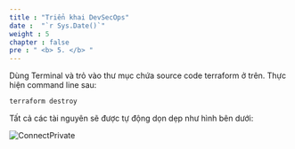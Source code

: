```yaml
---
title : "Triển khai DevSecOps"
date :  "`r Sys.Date()`" 
weight : 5 
chapter : false
pre : " <b> 5. </b> "
---
```



Dùng Terminal và trỏ vào thư mục chứa source code terraform ở trên. Thực hiện command line sau:

```sh
terraform destroy
```

Tất cả các tài nguyên sẽ được tự động dọn dẹp như hình bên dưới:

![ConnectPrivate](/FCJ2024-Workshop1/images/4.cleanup/cleanup.png)

